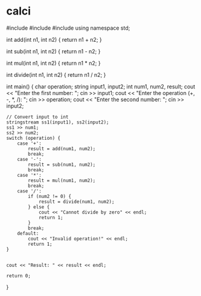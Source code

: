 # calci
#include <iostream>
#include <sstream>
#include <cmath>
using namespace std;

int add(int n1, int n2) {
    return n1 + n2;
}

int sub(int n1, int n2) {
    return n1 - n2;
}

int mul(int n1, int n2) {
    return n1 * n2;
}

int divide(int n1, int n2) {
    return n1 / n2;
}

int main() {
    char operation;
    string input1, input2;
    int num1, num2, result;
    cout << "Enter the first number: ";
    cin >> input1;
    cout << "Enter the operation (+, -, *, /): ";
    cin >> operation;
    cout << "Enter the second number: ";
    cin >> input2;

    // Convert input to int
    stringstream ss1(input1), ss2(input2);
    ss1 >> num1;
    ss2 >> num2;   
    switch (operation) {
        case '+':
            result = add(num1, num2);
            break;
        case '-':
            result = sub(num1, num2);
            break;
        case '*':
            result = mul(num1, num2);
            break;
        case '/':
            if (num2 != 0) {
                result = divide(num1, num2);
            } else {
                cout << "Cannot divide by zero" << endl;
                return 1;
            }
            break;
        default:
            cout << "Invalid operation!" << endl;
            return 1;
    }

    
    cout << "Result: " << result << endl;

    return 0;
}

